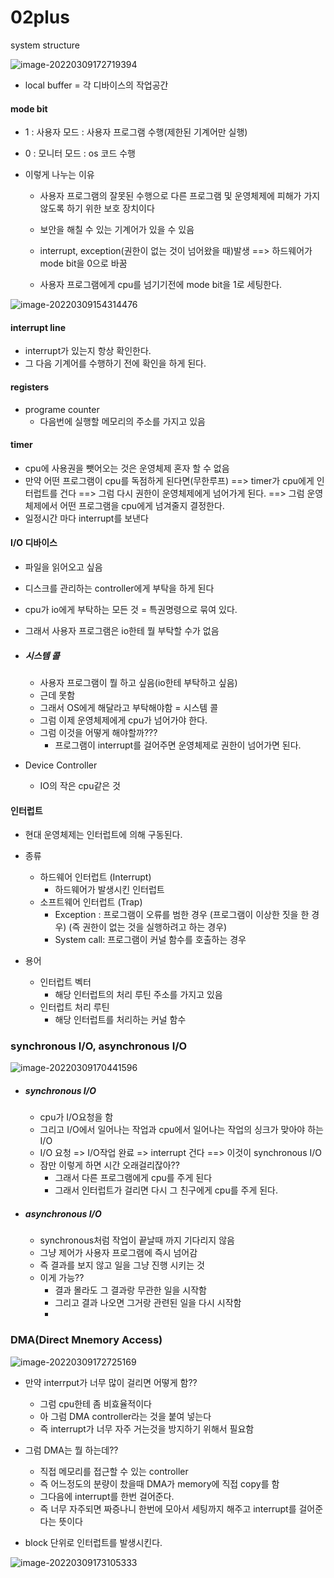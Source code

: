 # 02plus

system structure

![image-20220309172719394](02plus.assets/image-20220309172719394.png)

- local buffer = 각 디바이스의 작업공간

#### mode bit

- 1 : 사용자 모드 : 사용자 프로그램 수행(제한된 기계어만 실행)
- 0 : 모니터 모드 : os 코드 수행

- 이렇게 나누는 이유

  - 사용자 프로그램의 잘못된 수행으로 다른 프로그램 및 운영체제에 피해가 가지 않도록 하기 위한 보호 장치이다
  - 보안을 해칠 수 있는 기계어가 있을 수 있음

  - interrupt, exception(권한이 없는 것이 넘어왔을 때)발생 ==> 하드웨어가 mode bit을 0으로 바꿈

  - 사용자 프로그램에게 cpu를 넘기기전에 mode bit을 1로 세팅한다.

![image-20220309154314476](02plus.assets/image-20220309154314476.png)



#### interrupt line

- interrupt가 있는지 항상 확인한다.
- 그 다음 기계어를 수행하기 전에 확인을 하게 된다.



#### registers

- programe counter
  - 다음번에 실행할 메모리의 주소를 가지고 있음



#### timer

- cpu에 사용권을 뺏어오는 것은 운영체제 혼자 할 수 없음
- 만약 어떤 프로그램이 cpu를 독점하게 된다면(무한루프) ==> timer가 cpu에게 인터럽트를 건다 ==> 그럼 다시 권한이 운영체제에게 넘어가게 된다. ==> 그럼 운영체제에서 어떤 프로그램을 cpu에게 넘겨줄지 결정한다.
- 일정시간 마다 interrupt를 보낸다



#### I/O 디바이스

- 파일을 읽어오고 싶음

- 디스크를 관리하는 controller에게 부탁을 하게 된다

- cpu가 io에게 부탁하는 모든 것 = 특권명령으로 묶여 있다.

- 그래서 사용자 프로그램은 io한테 뭘 부탁할 수가 없음

- ##### 시스템 콜

  - 사용자 프로그램이 뭘 하고 싶음(io한테 부탁하고 싶음)
  - 근데 못함
  - 그래서 OS에게 해달라고 부탁해야함 = 시스템 콜
  - 그럼 이제 운영체제에게 cpu가 넘어가야 한다.
  - 그럼 이것을 어떻게 해야할까???
    - 프로그램이 interrupt를 걸어주면 운영체제로 권한이 넘어가면 된다.

- Device Controller
  - IO의 작은 cpu같은 것



#### 인터럽트

- 현대 운영체제는 인터럽트에 의해 구동된다.

- 종류
  - 하드웨어 인터럽트 (Interrupt)
    - 하드웨어가 발생시킨 인터럽트
  - 소프트웨어 인터럽트 (Trap)
    - Exception : 프로그램이 오류를 범한 경우
      (프로그램이 이상한 짓을 한 경우)
      (즉 권한이 없는 것을 실행하려고 하는 경우)
    - System call: 프로그램이 커널 함수를 호출하는 경우

- 용어
  - 인터럽트 벡터
    - 해당 인터럽트의 처리 루틴 주소를 가지고 있음
  - 인터럽트 처리 루틴
    - 해당 인터럽트를 처리하는 커널 함수



### synchronous I/O, asynchronous I/O

![image-20220309170441596](02plus.assets/image-20220309170441596.png)

- ##### synchronous I/O

  - cpu가 I/O요청을 함
  - 그리고 I/O에서 일어나는 작업과 cpu에서 일어나는 작업의 싱크가 맞아야 하는 I/O
  - I/O 요청 => I/O작업 완료 => interrupt 건다 ==> 이것이 synchronous I/O
  - 잠만 이렇게 하면 시간 오래걸리잖아??
    - 그래서 다른 프로그램에게 cpu를 주게 된다
    - 그래서 인터럽트가 걸리면 다시 그 친구에게 cpu를 주게 된다.

- ##### asynchronous I/O

  - synchronous처럼 작업이 끝날때 까지 기다리지 않음
  - 그냥 제어가 사용자 프로그램에 즉시 넘어감
  - 즉 결과를 보지 않고 일을 그냥 진행 시키는 것
  - 이게 가능??
    - 결과 몰라도 그 결과랑 무관한 일을 시작함
    - 그리고 결과 나오면 그거랑 관련된 일을 다시 시작함
    - 

### DMA(Direct Mnemory Access)

![image-20220309172725169](02plus.assets/image-20220309172725169.png)

- 만약 interrput가 너무 많이 걸리면 어떻게 함??
  - 그럼 cpu한테 좀 비효율적이다
  - 아 그럼 DMA controller라는 것을 붙여 넣는다
  - 즉 interrupt가 너무 자주 거는것을 방지하기 위해서 필요함
- 그럼 DMA는 뭘 하는데??
  - 직접 메모리를 접근할 수 있는 controller
  - 즉 어느정도의 분량이 찼을때 DMA가 memory에 직접 copy를 함
  - 그다음에 interrupt를 한번 걸어준다.
  - 즉 너무 자주되면 짜증나니 한번에 모아서 세팅까지 해주고 interrupt를 걸어준다는 뜻이다

- block 단위로 인터럽트를 발생시킨다.

![image-20220309173105333](02plus.assets/image-20220309173105333.png)